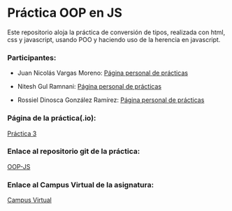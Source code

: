 # Práctica OOP en JS

Este repositorio aloja la práctica de conversión de tipos, realizada con html, css y javascript, usando POO y haciendo uso de la herencia en javascript.

### Participantes:

* Juan Nicolás Vargas Moreno: [Página personal de prácticas](http://alu0100706734.github.io/)

* Nitesh Gul Ramnani: [Página personal de prácticas](http://alu0100814651.github.io/blog/index.html)

* Rossiel Dinosca González Ramírez: [Página personal de prácticas](http://alu0100763478.github.io/)

### Página de la práctica(.io):

[Práctica 3](http://ull-esit-gradoii-dsi.github.io/object-oriented-programming-in-js-rossiel-nitesh-nico/)

### Enlace al repositorio git de la práctica:

[OOP-JS](https://github.com/ULL-ESIT-GRADOII-DSI/object-oriented-programming-in-js-rossiel-nitesh-nico)

### Enlace al Campus Virtual de la asignatura:

[Campus Virtual](https://campusvirtual.ull.es/1516/course/view.php?id=144)

